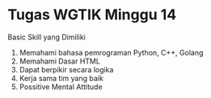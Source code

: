 # Tugas WGTIK Minggu 14

Basic Skill yang Dimiliki
1. Memahami bahasa pemrograman Python, C++, Golang
2. Memahami Dasar HTML
3. Dapat berpikir secara logika
4. Kerja sama tim yang baik
5. Possitive Mental Attitude
